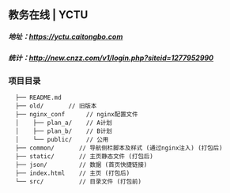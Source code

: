 ## 教务在线 | YCTU

##### 地址：https://yctu.caitongbo.com
##### 统计：http://new.cnzz.com/v1/login.php?siteid=1277952990

### 项目目录
```
  ├── README.md
  ├── old/       // 旧版本
  ├── nginx_conf      // nginx配置文件
  │    ├── plan_a/    // A计划
  │    ├── plan_b/    // B计划
  │    └── public/    // 公用
  ├── common/       // 导航侧栏脚本及样式 (通过nginx注入) (打包后)
  ├── static/       // 主页静态文件 (打包后)
  ├── json/         // 数据 (首页快捷链接)
  ├── index.html    // 主页 (打包后)
  └── src/          // 目录文件 (打包前)
```
